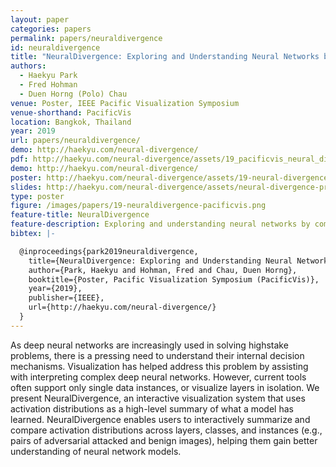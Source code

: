 ```yaml
---
layout: paper
categories: papers
permalink: papers/neuraldivergence
id: neuraldivergence
title: "NeuralDivergence: Exploring and Understanding Neural Networks by Comparing Activation Distributions"
authors: 
  - Haekyu Park
  - Fred Hohman
  - Duen Horng (Polo) Chau
venue: Poster, IEEE Pacific Visualization Symposium
venue-shorthand: PacificVis
location: Bangkok, Thailand 
year: 2019
url: papers/neuraldivergence/
demo: http://haekyu.com/neural-divergence/
pdf: http://haekyu.com/neural-divergence/assets/19_pacificvis_neural_divergence.pdf
demo: http://haekyu.com/neural-divergence/
poster: http://haekyu.com/neural-divergence/assets/19-neural-divergence-poster.pdf
slides: http://haekyu.com/neural-divergence/assets/neural-divergence-presentation.pdf
type: poster
figure: /images/papers/19-neuraldivergence-pacificvis.png
feature-title: NeuralDivergence
feature-description: Exploring and understanding neural networks by comparing activation distributions
bibtex: |-

  @inproceedings{park2019neuraldivergence,
    title={NeuralDivergence: Exploring and Understanding Neural Networks by Comparing Activation Distributions},
    author={Park, Haekyu and Hohman, Fred and Chau, Duen Horng},
    booktitle={Poster, Pacific Visualization Symposium (PacificVis)},
    year={2019},
    publisher={IEEE},
    url={http://haekyu.com/neural-divergence/}
  }
---
```


As deep neural networks are increasingly used in solving highstake problems, there is a pressing need to understand their internal decision mechanisms. Visualization has helped address this problem by assisting with interpreting complex deep neural networks.
However, current tools often support only single data instances, or visualize layers in isolation.
We present NeuralDivergence, an interactive visualization system that uses activation distributions as a high-level summary of what a model has learned. NeuralDivergence enables users to interactively summarize and compare activation distributions across layers, classes, and instances (e.g., pairs of adversarial attacked and benign images), helping them gain better understanding of neural network models.
